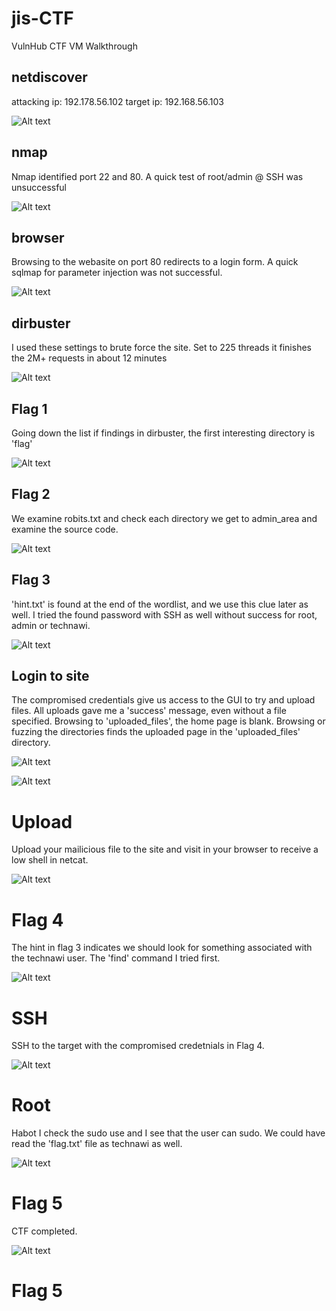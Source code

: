 # jis-CTF
VulnHub CTF VM Walkthrough


## netdiscover
attacking ip: 192.178.56.102
target ip: 192.168.56.103

![Alt text](./netdiscover.png?raw=true)

## nmap

Nmap identified port 22 and 80. A quick test of root/admin @ SSH was unsuccessful

![Alt text](./nmap.png?raw=true)

## browser

Browsing to the webasite on port 80 redirects to a login form. A quick sqlmap for parameter injection was not successful.

![Alt text](./login_form.png?raw=true)

## dirbuster

I used these settings to brute force the site. Set to 225 threads it finishes the 2M+ requests in about 12 minutes

![Alt text](./dirbuster_settings.png?raw=true)

## Flag 1

Going down the list if findings in dirbuster, the first interesting directory is 'flag'

![Alt text](./flag_1.png?raw=true)

## Flag 2

We examine robits.txt and check each directory we get to admin_area and examine the source code.

![Alt text](./flag_2.png?raw=true)

## Flag 3

'hint.txt' is found at the end of the wordlist, and we use this clue later as well. I tried the found password with SSH as well without success for root, admin or technawi.

![Alt text](./flag_3.png?raw=true)


## Login to site

The compromised credentials give us access to the GUI to try and upload files. All uploads gave me a 'success' message, even without a file specified. Browsing to 'uploaded_files', the home page is blank. Browsing or fuzzing the directories finds the uploaded page in the 'uploaded_files' directory.

![Alt text](./gui_login.png?raw=true)

![Alt text](./upload_path.png?raw=true)


# Upload

Upload your mailicious file to the site and visit in your browser to receive a low shell in netcat.

![Alt text](./low_shell.png?raw=true)


# Flag 4

The hint in flag 3 indicates we should look for something associated with the technawi user. The 'find' command I tried first.

![Alt text](./flag_4.png?raw=true)


# SSH

SSH to the target with the compromised credetnials in Flag 4.

![Alt text](./ssh.png?raw=true)


# Root

Habot I check the sudo use and I see that the user can sudo. We could have read the 'flag.txt' file as technawi as well.

![Alt text](./root_shell.png?raw=true)


# Flag 5

CTF completed.

![Alt text](./flag_5.png?raw=true)






# Flag 5























